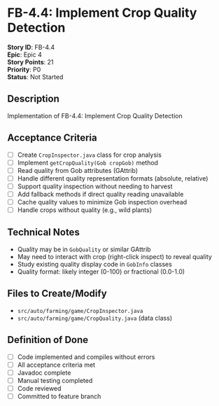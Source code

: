 # FB-4.4: Implement Crop Quality Detection

**Story ID**: FB-4.4  
**Epic**: Epic 4  
**Story Points**: 21  
**Priority**: P0  
**Status**: Not Started  

## Description
Implementation of FB-4.4: Implement Crop Quality Detection

## Acceptance Criteria
- [ ] Create `CropInspector.java` class for crop analysis
- [ ] Implement `getCropQuality(Gob cropGob)` method
- [ ] Read quality from Gob attributes (GAttrib)
- [ ] Handle different quality representation formats (absolute, relative)
- [ ] Support quality inspection without needing to harvest
- [ ] Add fallback methods if direct quality reading unavailable
- [ ] Cache quality values to minimize Gob inspection overhead
- [ ] Handle crops without quality (e.g., wild plants)

## Technical Notes
- Quality may be in `GobQuality` or similar GAttrib
- May need to interact with crop (right-click inspect) to reveal quality
- Study existing quality display code in `GobInfo` classes
- Quality format: likely integer (0-100) or fractional (0.0-1.0)

## Files to Create/Modify
- `src/auto/farming/game/CropInspector.java`
- `src/auto/farming/game/CropQuality.java` (data class)

## Definition of Done
- [ ] Code implemented and compiles without errors
- [ ] All acceptance criteria met
- [ ] Javadoc complete
- [ ] Manual testing completed
- [ ] Code reviewed
- [ ] Committed to feature branch
